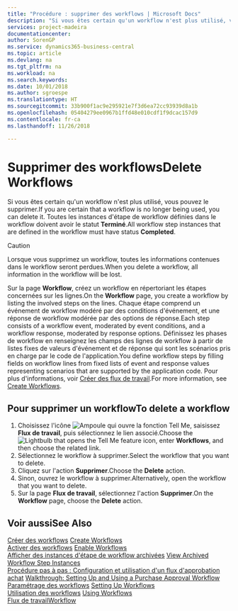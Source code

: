```yaml
---
title: "Procédure : supprimer des workflows | Microsoft Docs"
description: "Si vous êtes certain qu'un workflow n'est plus utilisé, vous pouvez le supprimer. Toutes les instances d'étape de workflow définies dans le workflow doivent avoir le statut **Terminé**."
services: project-madeira
documentationcenter: 
author: SorenGP
ms.service: dynamics365-business-central
ms.topic: article
ms.devlang: na
ms.tgt_pltfrm: na
ms.workload: na
ms.search.keywords: 
ms.date: 10/01/2018
ms.author: sgroespe
ms.translationtype: HT
ms.sourcegitcommit: 33b900f1ac9e295921e7f3d6ea72cc93939d8a1b
ms.openlocfilehash: 05404279ee0967b1ffd48e010cdf1f9dcac157d9
ms.contentlocale: fr-ca
ms.lasthandoff: 11/26/2018

---
```

# <a name="delete-workflows"></a><span data-ttu-id="4bd57-104">Supprimer des workflows</span><span class="sxs-lookup"><span data-stu-id="4bd57-104">Delete Workflows</span></span>
<span data-ttu-id="4bd57-105">Si vous êtes certain qu'un workflow n'est plus utilisé, vous pouvez le supprimer.</span><span class="sxs-lookup"><span data-stu-id="4bd57-105">If you are certain that a workflow is no longer being used, you can delete it.</span></span> <span data-ttu-id="4bd57-106">Toutes les instances d'étape de workflow définies dans le workflow doivent avoir le statut **Terminé**.</span><span class="sxs-lookup"><span data-stu-id="4bd57-106">All workflow step instances that are defined in the workflow must have status **Completed**.</span></span>  

> [!CAUTION]  
>  <span data-ttu-id="4bd57-107">Lorsque vous supprimez un workflow, toutes les informations contenues dans le workflow seront perdues.</span><span class="sxs-lookup"><span data-stu-id="4bd57-107">When you delete a workflow, all information in the workflow will be lost.</span></span>  

 <span data-ttu-id="4bd57-108">Sur la page **Workflow**, créez un workflow en répertoriant les étapes concernées sur les lignes.</span><span class="sxs-lookup"><span data-stu-id="4bd57-108">On the **Workflow** page, you create a workflow by listing the involved steps on the lines.</span></span> <span data-ttu-id="4bd57-109">Chaque étape comprend un événement de workflow modéré par des conditions d'événement, et une réponse de workflow modérée par des options de réponse.</span><span class="sxs-lookup"><span data-stu-id="4bd57-109">Each step consists of a workflow event, moderated by event conditions, and a workflow response, moderated by response options.</span></span> <span data-ttu-id="4bd57-110">Définissez les phases de workflow en renseignez les champs des lignes de workflow à partir de listes fixes de valeurs d'événement et de réponse qui sont les scénarios pris en charge par le code de l'application.</span><span class="sxs-lookup"><span data-stu-id="4bd57-110">You define workflow steps by filling fields on workflow lines from fixed lists of event and response values representing scenarios that are supported by the application code.</span></span> <span data-ttu-id="4bd57-111">Pour plus d'informations, voir [Créer des flux de travail](across-how-to-create-workflows.md).</span><span class="sxs-lookup"><span data-stu-id="4bd57-111">For more information, see [Create Workflows](across-how-to-create-workflows.md).</span></span>  

## <a name="to-delete-a-workflow"></a><span data-ttu-id="4bd57-112">Pour supprimer un workflow</span><span class="sxs-lookup"><span data-stu-id="4bd57-112">To delete a workflow</span></span>  
1.  <span data-ttu-id="4bd57-113">Choisissez l'icône ![Ampoule qui ouvre la fonction Tell Me](media/ui-search/search_small.png "Dites-moi ce que vous voulez faire"), saisissez **Flux de travail**, puis sélectionnez le lien associé.</span><span class="sxs-lookup"><span data-stu-id="4bd57-113">Choose the ![Lightbulb that opens the Tell Me feature](media/ui-search/search_small.png "Tell me what you want to do") icon, enter **Workflows**, and then choose the related link.</span></span>  
2.  <span data-ttu-id="4bd57-114">Sélectionnez le workflow à supprimer.</span><span class="sxs-lookup"><span data-stu-id="4bd57-114">Select the workflow that you want to delete.</span></span>  
3.  <span data-ttu-id="4bd57-115">Cliquez sur l'action **Supprimer**.</span><span class="sxs-lookup"><span data-stu-id="4bd57-115">Choose the **Delete** action.</span></span>  
4.  <span data-ttu-id="4bd57-116">Sinon, ouvrez le workflow à supprimer.</span><span class="sxs-lookup"><span data-stu-id="4bd57-116">Alternatively, open the workflow that you want to delete.</span></span>  
5.  <span data-ttu-id="4bd57-117">Sur la page **Flux de travail**, sélectionnez l'action **Supprimer**.</span><span class="sxs-lookup"><span data-stu-id="4bd57-117">On the **Workflow** page, choose the **Delete** action.</span></span>  

## <a name="see-also"></a><span data-ttu-id="4bd57-118">Voir aussi</span><span class="sxs-lookup"><span data-stu-id="4bd57-118">See Also</span></span>  
 <span data-ttu-id="4bd57-119">[Créer des workflows](across-how-to-create-workflows.md) </span><span class="sxs-lookup"><span data-stu-id="4bd57-119">[Create Workflows](across-how-to-create-workflows.md) </span></span>  
 <span data-ttu-id="4bd57-120">[Activer des workflows](across-how-to-enable-workflows.md) </span><span class="sxs-lookup"><span data-stu-id="4bd57-120">[Enable Workflows](across-how-to-enable-workflows.md) </span></span>  
 <span data-ttu-id="4bd57-121">[Afficher des instances d'étape de workflow archivées](across-how-to-view-archived-workflow-step-instances.md) </span><span class="sxs-lookup"><span data-stu-id="4bd57-121">[View Archived Workflow Step Instances](across-how-to-view-archived-workflow-step-instances.md) </span></span>  
 <span data-ttu-id="4bd57-122">[Procédure pas à pas : Configuration et utilisation d'un flux d'approbation achat](walkthrough-setting-up-and-using-a-purchase-approval-workflow.md) </span><span class="sxs-lookup"><span data-stu-id="4bd57-122">[Walkthrough: Setting Up and Using a Purchase Approval Workflow](walkthrough-setting-up-and-using-a-purchase-approval-workflow.md) </span></span>  
 <span data-ttu-id="4bd57-123">[Paramétrage des workflows](across-set-up-workflows.md) </span><span class="sxs-lookup"><span data-stu-id="4bd57-123">[Setting Up Workflows](across-set-up-workflows.md) </span></span>  
 <span data-ttu-id="4bd57-124">[Utilisation des workflows](across-use-workflows.md) </span><span class="sxs-lookup"><span data-stu-id="4bd57-124">[Using Workflows](across-use-workflows.md) </span></span>  
 [<span data-ttu-id="4bd57-125">Flux de travail</span><span class="sxs-lookup"><span data-stu-id="4bd57-125">Workflow</span></span>](across-workflow.md)   

